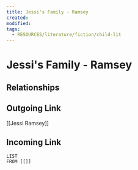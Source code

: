 ```yaml
---
title: Jessi's Family - Ramsey
created: 
modified: 
tags:
  - RESOURCES/literature/fiction/child-lit
---
```

# Jessi's Family - Ramsey
## Relationships

## Outgoing Link
[[Jessi Ramsey]]
## Incoming Link
```dataview
LIST
FROM [[]]
```